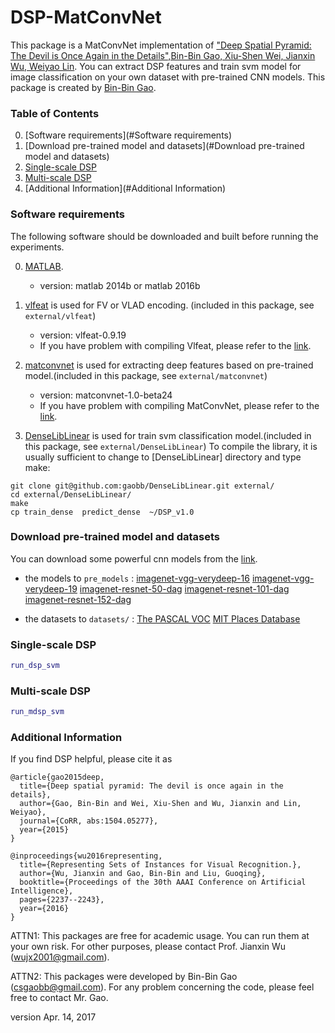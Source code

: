 # DSP-MatConvNet

This package is a MatConvNet implementation of ["Deep Spatial Pyramid: The Devil is Once Again in the Details",Bin-Bin Gao, Xiu-Shen Wei, Jianxin Wu, Weiyao Lin](https://arxiv.org/abs/1504.05277). You can extract DSP features and train svm model for image classification on your own dataset with pre-trained CNN models. This package is created by [Bin-Bin Gao](http://lamda.nju.edu.cn/gaobb/).

### Table of Contents
0. [Software requirements](#Software requirements)
0. [Download pre-trained model and datasets](#Download pre-trained model and datasets)
0. [Single-scale DSP](#train-from-scratch)
0. [Multi-scale DSP](#fine-tune-your-own)
0. [Additional Information](#Additional Information)

### Software requirements
The following software should be downloaded and built before running the experiments.

0. [MATLAB](https://mathworks.com/products/matlab.html).
    - version: matlab 2014b or matlab 2016b
0. [vlfeat](http://www.vlfeat.org/) is used for FV or VLAD encoding. (included in this package, see `external/vlfeat`)
    - version: vlfeat-0.9.19
    - If you have problem with compiling Vlfeat, please refer to the [link](http://www.vlfeat.org/compiling.html).
    
0. [matconvnet](http://www.vlfeat.org/matconvnet/) is used for extracting deep features based on pre-trained model.(included in this package, see `external/matconvnet`)
    - version: matconvnet-1.0-beta24
    - If you have problem with compiling MatConvNet, please refer to the [link](http://www.vlfeat.org/matconvnet/install/).

0. [DenseLibLinear](https://github.com/gaobb/DenseLIBLINEAR) is used for train svm classification model.(included in this package, see `external/DenseLibLinear`)
   To compile the library, it is usually sufficient to change to [DenseLibLinear] directory and type make:
```
git clone git@github.com:gaobb/DenseLibLinear.git external/
cd external/DenseLibLinear/
make
cp train_dense  predict_dense  ~/DSP_v1.0
```

### Download pre-trained model and datasets
You can download some powerful cnn models from the [link](http://www.vlfeat.org/matconvnet/pretrained/).

- the models to `pre_models` : 
[imagenet-vgg-verydeep-16](http://www.vlfeat.org/matconvnet/models/imagenet-vgg-verydeep-16.mat)
[imagenet-vgg-verydeep-19](http://www.vlfeat.org/matconvnet/models/imagenet-vgg-verydeep-19.mat)
[imagenet-resnet-50-dag](http://www.vlfeat.org/matconvnet/models/imagenet-resnet-50-dag.mat) 
[imagenet-resnet-101-dag](http://www.vlfeat.org/matconvnet/models/imagenet-resnet-101-dag.mat) 
[imagenet-resnet-152-dag](http://www.vlfeat.org/matconvnet/models/imagenet-resnet-152-dag.mat) 

- the datasets to `datasets/` : 
[The PASCAL VOC](http://host.robots.ox.ac.uk/pascal/VOC/)
[MIT Places Database](http://places.csail.mit.edu/)

### Single-scale DSP
```matlab
run_dsp_svm
```
### Multi-scale DSP
```matlab
run_mdsp_svm
```
### Additional Information
If you find DSP helpful, please cite it as
```
@article{gao2015deep,
  title={Deep spatial pyramid: The devil is once again in the details},
  author={Gao, Bin-Bin and Wei, Xiu-Shen and Wu, Jianxin and Lin, Weiyao},
  journal={CoRR, abs:1504.05277},
  year={2015}
}

@inproceedings{wu2016representing,
  title={Representing Sets of Instances for Visual Recognition.},
  author={Wu, Jianxin and Gao, Bin-Bin and Liu, Guoqing},
  booktitle={Proceedings of the 30th AAAI Conference on Artificial Intelligence},
  pages={2237--2243},
  year={2016}
}
```

ATTN1: This packages are free for academic usage. You can run them at your own risk. For other
purposes, please contact Prof. Jianxin Wu (wujx2001@gmail.com).


ATTN2: This packages were developed by Bin-Bin Gao (csgaobb@gmail.com).
For any problem concerning the code, please feel free to contact Mr. Gao.

version Apr. 14, 2017


